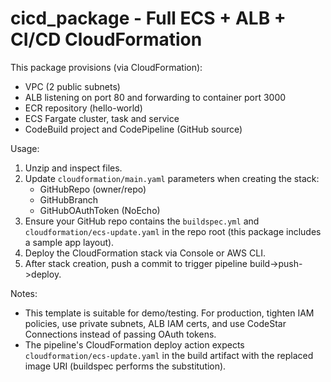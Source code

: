# cicd_package - Full ECS + ALB + CI/CD CloudFormation

This package provisions (via CloudFormation):
- VPC (2 public subnets)
- ALB listening on port 80 and forwarding to container port 3000
- ECR repository (hello-world)
- ECS Fargate cluster, task and service
- CodeBuild project and CodePipeline (GitHub source)

Usage:
1. Unzip and inspect files.
2. Update `cloudformation/main.yaml` parameters when creating the stack:
   - GitHubRepo (owner/repo)
   - GitHubBranch
   - GitHubOAuthToken (NoEcho)
3. Ensure your GitHub repo contains the `buildspec.yml` and `cloudformation/ecs-update.yaml` in the repo root (this package includes a sample app layout).
4. Deploy the CloudFormation stack via Console or AWS CLI.
5. After stack creation, push a commit to trigger pipeline build->push->deploy.

Notes:
- This template is suitable for demo/testing. For production, tighten IAM policies, use private subnets, ALB IAM certs, and use CodeStar Connections instead of passing OAuth tokens.
- The pipeline's CloudFormation deploy action expects `cloudformation/ecs-update.yaml` in the build artifact with the replaced image URI (buildspec performs the substitution).